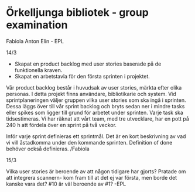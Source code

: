# Örkelljunga bibliotek - group examination

Fabiola
Anton
Elin - EPL

14/3
- Skapat en product backlog med user stories baserade på de funktionella kraven. 
- Skapat en arbetstavla för den första sprinten i projektet. 

Vår product backlog består i huvudsak av user stories, märkta efter olika personas. I detta projekt finns användare, bibliotikarie och system.
Vid sprintplaneringen väljer gruppen vilka user stories som ska ingå i sprinten. Dessa läggs över till vår sprint backlog och bryts sedan ner i mindre tasks eller spikes som ligger till grund för arbetet under sprinten. Varje task ska tidsestimeras. Vi har räknat att vårt team, med tre utvecklare, har en pott på 240 h att fördela över en sprint på två veckor.

Inför varje sprint definieras ett sprintmål. Det är en kort beskrivning av vad vi vill åstadkomma under den kommande sprinten. 
Definition of done behöver också definieras.
/Fabiola

15/3

Vilka user stories är beroende av att någon tidigare har gjorts?
Pratade om att integrera scannern- kom fram till at det ej var första, men borde det kanske vara det? #10 är väl beroende av #1? -EPL
